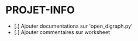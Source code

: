 # PROJET-INFO

- [.] Ajouter documentations sur 'open_digraph.py'
- [.] Ajouter commentaires sur worksheet

